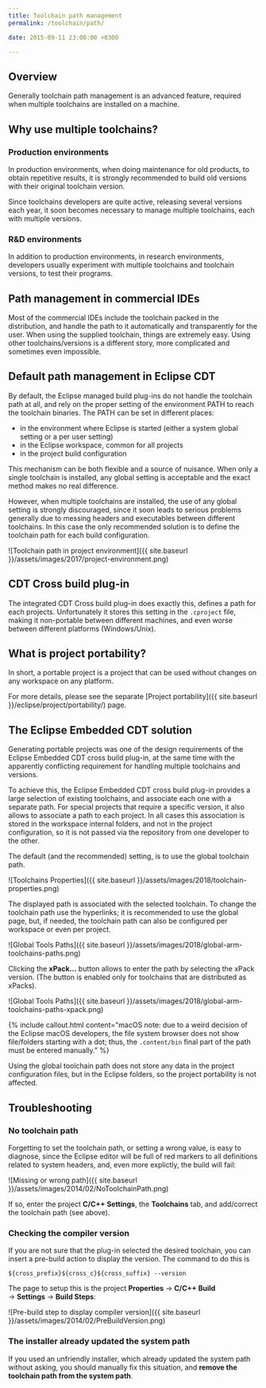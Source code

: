 ```yaml
---
title: Toolchain path management
permalink: /toolchain/path/

date: 2015-09-11 23:00:00 +0300

---
```


## Overview

Generally toolchain path management is an advanced feature, required when
multiple toolchains are installed on a machine.

## Why use multiple toolchains?

### Production environments

In production environments, when doing maintenance for old products,
to obtain repetitive results, it is strongly recommended to build old
versions with their original toolchain version.

Since toolchains developers are quite active, releasing several versions
each year, it soon becomes necessary to manage multiple toolchains, each
with multiple versions.

### R&D environments

In addition to production environments, in research environments,
developers usually experiment with multiple toolchains and toolchain
versions, to test their programs.

## Path management in commercial IDEs

Most of the commercial IDEs include the toolchain packed in the
distribution, and handle the path to it automatically and transparently
for the user. When using the supplied toolchain, things are extremely
easy. Using other toolchains/versions is a different story, more
complicated and sometimes even impossible.

## Default path management in Eclipse CDT

By default, the Eclipse managed build plug-ins do not handle the
toolchain path at all, and rely on the proper setting of the environment
PATH to reach the toolchain binaries. The PATH can be set in different
places:

- in the environment where Eclipse is started (either a system global
setting or a per user setting)
- in the Eclipse workspace, common for all projects
- in the project build configuration

This mechanism can be both flexible and a source of nuisance. When
only a single toolchain is installed, any global setting is acceptable
and the exact method makes no real difference.

However, when multiple toolchains are installed, the use of any global
setting is strongly discouraged, since it soon leads to serious problems
generally due to messing headers and executables between different
toolchains. In this case the only recommended solution is to define
the toolchain path for each build configuration.

![Toolchain path in project environment]({{ site.baseurl }}/assets/images/2017/project-environment.png)

## CDT Cross build plug-in

The integrated CDT Cross build plug-in does exactly this, defines a
path for each projects. Unfortunately it stores this setting in the
`.cproject` file, making it non-portable between different machines,
and even worse between different platforms (Windows/Unix).

## What is project portability?

In short, a portable project is a project that can be used without
changes on any workspace on any platform.

For more details, please see the separate
[Project portability]({{ site.baseurl }}/eclipse/project/portability/) page.

## The Eclipse Embedded CDT solution

Generating portable projects was one of the design requirements of
the Eclipse Embedded CDT cross build plug-in, at the same time with
the apparently conflicting requirement for handling multiple toolchains
and versions.

To achieve this, the Eclipse Embedded CDT cross build plug-in provides
a large selection of existing toolchains, and associate each one with
a separate path. For special projects that require a specific version,
it also allows to associate a path to each project. In all cases this
association is stored in the workspace internal folders, and not in
the project configuration, so it is not passed via the repository from
one developer to the other.

The default (and the recommended) setting, is to use the global toolchain path.

![Toolchains Properties]({{ site.baseurl }}/assets/images/2018/toolchain-properties.png)

The displayed path is associated with the selected toolchain. To change
the toolchain path use the hyperlinks; it is recommended to use the global
page, but, if needed, the toolchain path can also be configured per
workspace or even per project.

![Global Tools Paths]({{ site.baseurl }}/assets/images/2018/global-arm-toolchains-paths.png)

Clicking the **xPack...** button allows to enter the path by selecting
the xPack version. (The button is enabled only for toolchains that are
distributed as xPacks).

![Global Tools Paths]({{ site.baseurl }}/assets/images/2018/global-arm-toolchains-paths-xpack.png)

{% include callout.html content="macOS note: due to a weird decision
of the Eclipse macOS developers, the file system browser does not show
file/folders starting with a dot; thus, the `.content/bin` final part
of the path must be entered manually." %}

Using the global toolchain path does not store any data in the project
configuration files, but in the Eclipse folders, so the project
portability is not affected.

## Troubleshooting

### No toolchain path

Forgetting to set the toolchain path, or setting a wrong value, is
easy to diagnose, since the Eclipse editor will be full of red markers
to all definitions related to system headers, and, even more explictly,
the build will fail:

![Missing or wrong path]({{ site.baseurl }}/assets/images/2014/02/NoToolchainPath.png)

If so, enter the project **C/C++ Settings**, the **Toolchains** tab,
and add/correct the toolchain path (see above).

### Checking the compiler version

If you are not sure that the plug-in selected the desired toolchain,
you can insert a pre-build action to display the version. The command
to do this is

```
${cross_prefix}${cross_c}${cross_suffix} --version
```

The page to setup this is the project **Properties** →
**C/C++ Build** → **Settings** → **Build Steps**:

![Pre-build step to display compiler version]({{ site.baseurl }}/assets/images/2014/02/PreBuildVersion.png)

### The installer already updated the system path

If you used an unfriendly installer, which already updated the system
path without asking, you should manually fix this situation, and
**remove the toolchain path from the system path**.
